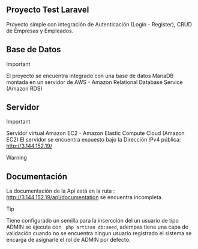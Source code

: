 
## Proyecto Test Laravel

Proyecto simple con integración de Autenticación (Login - Register),  CRUD de Empresas y Empleados.   

## Base de Datos
> [!IMPORTANT]
> El proyecto se encuentra integrado con una base de datos MariaDB montada en un servidor de AWS - Amazon Relational Database Service (Amazon RDS)

## Servidor
> [!IMPORTANT]
Servidor virtual  Amazon EC2 - Amazon Elastic Compute Cloud (Amazon EC2) 
El servidor se encuentra expuesto bajo la Dirección IPv4 pública: 
http://3.144.152.19/ 


> [!WARNING]
> ## Documentación
>La documentación de la Api está en la ruta : http://3.144.152.19/api/documentation
>se encuentra incompleta.

> [!TIP]
Tiene configurado un semilla para la insercción del un usuario de tipo ADMIN se ejecuta con ` php artisan db:seed`, adempas tiene una capa de validación cuando
no se encuentra ningun usuario registrado el sistema se encarga de asignarle el rol de ADMIN por defecto.



